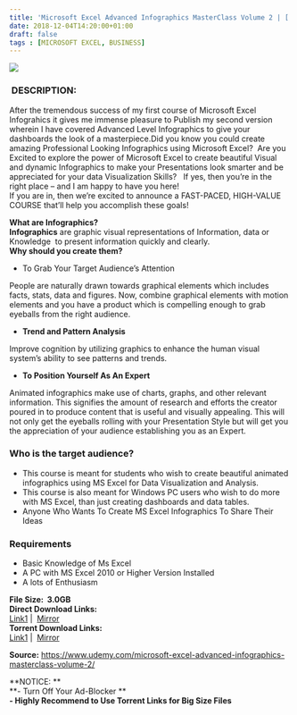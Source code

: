 ```yaml
---
title: 'Microsoft Excel Advanced Infographics MasterClass Volume 2 | [ 129.99$ Course For Free ]'
date: 2018-12-04T14:20:00+01:00
draft: false
tags : [MICROSOFT EXCEL, BUSINESS]
---
```


  

[![](https://4.bp.blogspot.com/-xUaC-B38qTw/XAZ-W9UrWDI/AAAAAAAAAgY/lsnuzr23NWEGUNtPwzs-TGE8bU8SxPiKwCLcBGAs/s640/Microsoft-Excel-Advanced-Infographics-MasterClass-Volume-2.jpg)](https://4.bp.blogspot.com/-xUaC-B38qTw/XAZ-W9UrWDI/AAAAAAAAAgY/lsnuzr23NWEGUNtPwzs-TGE8bU8SxPiKwCLcBGAs/s1600/Microsoft-Excel-Advanced-Infographics-MasterClass-Volume-2.jpg)

###  DESCRIPTION:

After the tremendous success of my first course of Microsoft Excel Infograhics it gives me immense pleasure to Publish my second version wherein I have covered Advanced Level Infographics to give your dashboards the look of a masterpiece.Did you know you could create amazing Professional Looking Infographics using Microsoft Excel?  Are you Excited to explore the power of Microsoft Excel to create beautiful Visual and dynamic Infographics to make your Presentations look smarter and be appreciated for your data Visualization Skills?   If yes, then you’re in the right place – and I am happy to have you here!  
If you are in, then we’re excited to announce a FAST-PACED, HIGH-VALUE COURSE that’ll help you accomplish these goals!  

**What are Infographics?**  
**Infographics** are graphic visual representations of Information, data or Knowledge  to present information quickly and clearly.  
**Why should you create them?**  

*   To Grab Your Target Audience’s Attention

People are naturally drawn towards graphical elements which includes facts, stats, data and figures. Now, combine graphical elements with motion elements and you have a product which is compelling enough to grab eyeballs from the right audience.  

*   **Trend and Pattern Analysis**

Improve cognition by utilizing graphics to enhance the human visual system’s ability to see patterns and trends.  

*   **To Position Yourself As An Expert**

Animated infographics make use of charts, graphs, and other relevant information. This signifies the amount of research and efforts the creator poured in to produce content that is useful and visually appealing. This will not only get the eyeballs rolling with your Presentation Style but will get you the appreciation of your audience establishing you as an Expert.  

### Who is the target audience?

*   This course is meant for students who wish to create beautiful animated infographics using MS Excel for Data Visualization and Analysis.
*   This course is also meant for Windows PC users who wish to do more with MS Excel, than just creating dashboards and data tables.
*   Anyone Who Wants To Create MS Excel Infographics To Share Their Ideas

### Requirements

*   Basic Knowledge of Ms Excel
*   A PC with MS Excel 2010 or Higher Version Installed
*   A lots of Enthusiasm

**File Size:  3.0GB**  
**Direct Download Links:**  
 [Link1](http://turboagram.com/18521555/microsoft-excel-advanced-link1) |  [Mirror](http://turboagram.com/18521555/microsoft-excel-advanced-link2)  
**Torrent Download Links:**  
 [Link1](http://turboagram.com/18521555/microsoft-excel-advanced-torrent1) |  [Mirror](http://turboagram.com/18521555/microsoft-excel-advanced-torrent2)  
  
**Source:** https://www.udemy.com/microsoft-excel-advanced-infographics-masterclass-volume-2/  
  
**NOTICE: **  
**\- Turn Off Your Ad-Blocker **  
**\- Highly Recommend to Use Torrent Links for Big Size Files**